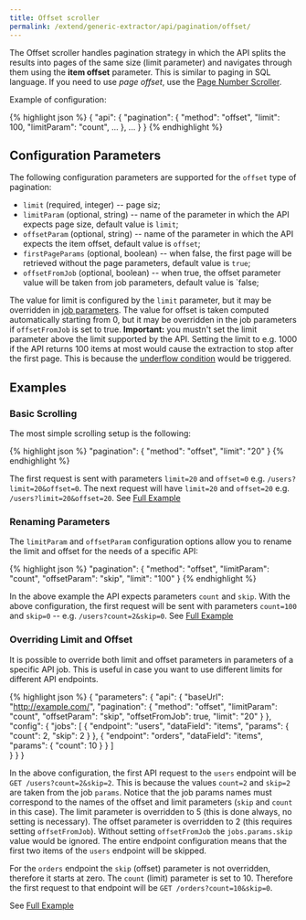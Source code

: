 ```yaml
---
title: Offset scroller
permalink: /extend/generic-extractor/api/pagination/offset/
---
```


The Offset scroller handles pagination strategy in which the API splits the results into pages
of the same size (limit parameter) and navigates through them using the **item offset** parameter. This 
is similar to paging in SQL language. If you need to use *page offset*, use the 
[Page Number Scroller](/extend/generic-extractor/pagination/pagenum/).

Example of configuration:

{% highlight json %}
{
    "api": {
        "pagination": {
            "method": "offset",
            "limit": 100,
            "limitParam": "count",
            ...
        },
        ...
    }
}
{% endhighlight %}

## Configuration Parameters
The following configuration parameters are supported for the `offset` type of pagination:
- `limit` (required, integer) -- page siz;
- `limitParam` (optional, string) -- name of the parameter in which the API expects page size, default value is `limit`;
- `offsetParam` (optional, string) -- name of the parameter in which the API expects the item offset, default value is `offset`;
- `firstPageParams` (optional, boolean) -- when false, the first page will be retrieved without the page parameters, default value is `true`;
- `offsetFromJob` (optional, boolean) -- when true, the offset parameter value will be taken from job parameters, default value is `false;

The value for limit is configured by the `limit` parameter, but it may be overridden in 
[job parameters](/extend/generic-extractor/jobs/#request-parameters). The value for offset 
is taken computed automatically starting from 0, but
it may be overridden in the job parameters if `offsetFromJob` is set to true.
**Important:** you mustn't set the limit parameter above the limit supported by the API. Setting the 
limit to e.g. 1000 if the API returns 100 items at most would cause the extraction to stop after
the first page. This is because the [underflow condition](/extend/generic-extractor/api/pagination/#stopping-strategy)
would be triggered.

## Examples

### Basic Scrolling
The most simple scrolling setup is the following:

{% highlight json %}
"pagination": {
    "method": "offset",
    "limit": "20"
}
{% endhighlight %}

The first request is sent with parameters `limit=20` and `offset=0` e.g. `/users?limit=20&offset=0`.
The next request will have `limit=20` and `offset=20` e.g. `/users?limit=20&offset=20`.
See [Full Example](todo:043-paging-stop-underflow)

### Renaming Parameters
The `limitParam` and `offsetParam` configuration options allow you to rename the limit and 
offset for the needs of a specific API:

{% highlight json %}
"pagination": {
    "method": "offset",
    "limitParam": "count",
    "offsetParam": "skip",
    "limit": "100"
}
{% endhighlight %}

In the above example the API expects parameters `count` and `skip`. With the above configuration,
the first request will be sent with parameters `count=100` and `skip=0` -- e.g. `/users?count=2&skip=0`.
See [Full Example](todo:049-pagination-rename)

### Overriding Limit and Offset
It is possible to override both limit and offset parameters in parameters of a 
specific API job. This is useful in case you want to use different limits for different
API endpoints.

{% highlight json %}
{
    "parameters": {
        "api": {
            "baseUrl": "http://example.com/",
            "pagination": {
                "method": "offset",
                "limitParam": "count",
                "offsetParam": "skip",
                "offsetFromJob": true,
                "limit": "20"
            }
        },
        "config": {
            "jobs": [
                {
                    "endpoint": "users",
                    "dataField": "items",
                    "params": {
                        "count": 2,
                        "skip": 2
                    }
                },
                {
                    "endpoint": "orders",
                    "dataField": "items",
                    "params": {
                        "count": 10
                    }
                }
            ]            
        }
    }
}

In the above configuration, the first API request to the `users` endpoint will be
`GET /users?count=2&skip=2`. This is because the values `count=2` and `skip=2` are taken from the 
job `params`. Notice that the job params names must correspond to the names of the offset and 
limit parameters (`skip` and `count` in this case). The limit parameter is overridden to 5 
(this is done always, no setting is necessary). The offset parameter is overridden to 2
(this requires setting `offsetFromJob`). Without setting `offsetFromJob` the `jobs.params.skip` value 
would be ignored. 
The entire endpoint configuration means that the first two items of the `users` endpoint will be skipped.

For the `orders` endpoint the `skip` (offset) parameter is not overridden, therefore it starts at zero.
The `count` (limit) parameter is set to 10. Therefore the first request to that endpoint will be
`GET /orders?count=10&skip=0`. 

See [Full Example](todo:050-pagination-override)
